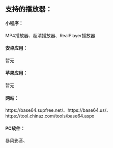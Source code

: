 <h2>支持的播放器：</h2>
<h4>小程序：</h4>MP4播放器、超清播放器、RealPlayer播放器
<h4>安卓应用：</h4>暂无
<h4>苹果应用：</h4>暂无
<h4>网站：</h4>https://base64.supfree.net/、https://base64.us/、https://tool.chinaz.com/tools/base64.aspx
<h4>PC软件：</h4>暴风影音、
